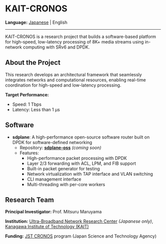 # KAIT-CRONOS

**Language:** [Japanese](README.md) | English

---

KAIT-CRONOS is a research project that builds a software-based platform for high-speed, low-latency processing of 8K+ media streams using in-network computing with SRv6 and DPDK.

## About the Project

This research develops an architectural framework that seamlessly integrates networks and computational resources, enabling real-time coordination for high-speed and low-latency processing.

**Target Performance:**
- Speed: 1 Tbps
- Latency: Less than 1 μs

## Software

- **sdplane**: A high-performance open-source software router built on DPDK for software-defined networking
  - Repository: [**sdplane-oss**](https://github.com/kait-cronos/sdplane-oss) *(coming soon)*
  - Features:
    - High-performance packet processing with DPDK
    - Layer 2/3 forwarding with ACL, LPM, and FIB support  
    - Built-in packet generator for testing
    - Network virtualization with TAP interface and VLAN switching
    - CLI management interface
    - Multi-threading with per-core workers

## Research Team

**Principal Investigator:** Prof. Mitsuru Maruyama

**Institution:** [Ultra-Broadband Network Research Center](https://www.kait.jp/tech_news/tech_20250530.html) *(Japanese only)*, [Kanagawa Institute of Technology (KAIT)](https://www.kait.jp/)

**Funding:** [JST CRONOS](https://www.jst.go.jp/kisoken/cronos/overview/index.html) program (Japan Science and Technology Agency)


